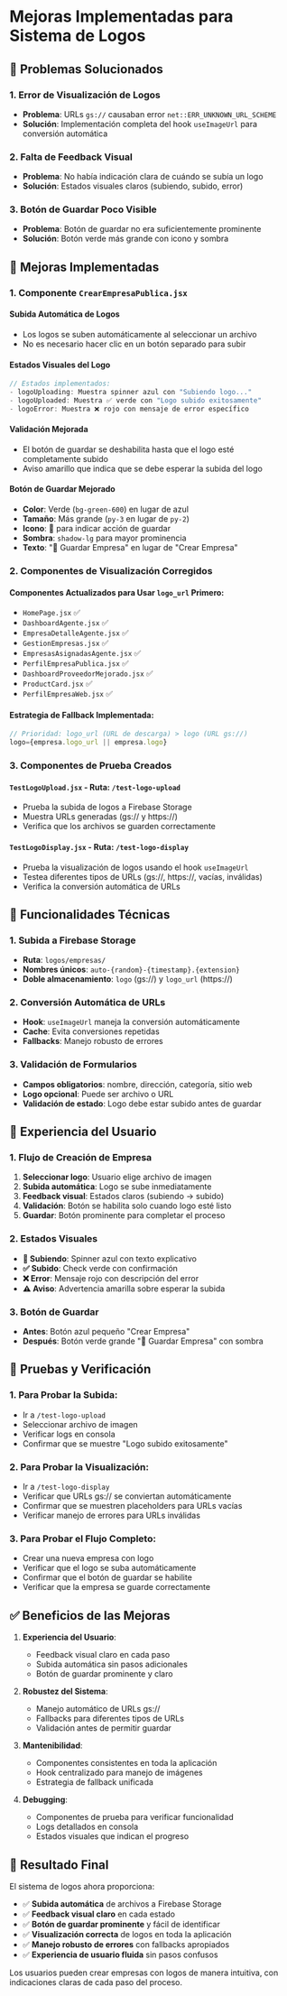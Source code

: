 # Mejoras Implementadas para Sistema de Logos

## 🎯 **Problemas Solucionados**

### 1. **Error de Visualización de Logos**
- **Problema**: URLs `gs://` causaban error `net::ERR_UNKNOWN_URL_SCHEME`
- **Solución**: Implementación completa del hook `useImageUrl` para conversión automática

### 2. **Falta de Feedback Visual**
- **Problema**: No había indicación clara de cuándo se subía un logo
- **Solución**: Estados visuales claros (subiendo, subido, error)

### 3. **Botón de Guardar Poco Visible**
- **Problema**: Botón de guardar no era suficientemente prominente
- **Solución**: Botón verde más grande con icono y sombra

## 🚀 **Mejoras Implementadas**

### 1. **Componente `CrearEmpresaPublica.jsx`**

#### **Subida Automática de Logos**
- Los logos se suben automáticamente al seleccionar un archivo
- No es necesario hacer clic en un botón separado para subir

#### **Estados Visuales del Logo**
```javascript
// Estados implementados:
- logoUploading: Muestra spinner azul con "Subiendo logo..."
- logoUploaded: Muestra ✅ verde con "Logo subido exitosamente"
- logoError: Muestra ❌ rojo con mensaje de error específico
```

#### **Validación Mejorada**
- El botón de guardar se deshabilita hasta que el logo esté completamente subido
- Aviso amarillo que indica que se debe esperar la subida del logo

#### **Botón de Guardar Mejorado**
- **Color**: Verde (`bg-green-600`) en lugar de azul
- **Tamaño**: Más grande (`py-3` en lugar de `py-2`)
- **Icono**: 💾 para indicar acción de guardar
- **Sombra**: `shadow-lg` para mayor prominencia
- **Texto**: "💾 Guardar Empresa" en lugar de "Crear Empresa"

### 2. **Componentes de Visualización Corregidos**

#### **Componentes Actualizados para Usar `logo_url` Primero**:
- `HomePage.jsx` ✅
- `DashboardAgente.jsx` ✅
- `EmpresaDetalleAgente.jsx` ✅
- `GestionEmpresas.jsx` ✅
- `EmpresasAsignadasAgente.jsx` ✅
- `PerfilEmpresaPublica.jsx` ✅
- `DashboardProveedorMejorado.jsx` ✅
- `ProductCard.jsx` ✅
- `PerfilEmpresaWeb.jsx` ✅

#### **Estrategia de Fallback Implementada**:
```javascript
// Prioridad: logo_url (URL de descarga) > logo (URL gs://)
logo={empresa.logo_url || empresa.logo}
```

### 3. **Componentes de Prueba Creados**

#### **`TestLogoUpload.jsx`** - Ruta: `/test-logo-upload`
- Prueba la subida de logos a Firebase Storage
- Muestra URLs generadas (gs:// y https://)
- Verifica que los archivos se guarden correctamente

#### **`TestLogoDisplay.jsx`** - Ruta: `/test-logo-display`
- Prueba la visualización de logos usando el hook `useImageUrl`
- Testea diferentes tipos de URLs (gs://, https://, vacías, inválidas)
- Verifica la conversión automática de URLs

## 🔧 **Funcionalidades Técnicas**

### 1. **Subida a Firebase Storage**
- **Ruta**: `logos/empresas/`
- **Nombres únicos**: `auto-{random}-{timestamp}.{extension}`
- **Doble almacenamiento**: `logo` (gs://) y `logo_url` (https://)

### 2. **Conversión Automática de URLs**
- **Hook**: `useImageUrl` maneja la conversión automáticamente
- **Cache**: Evita conversiones repetidas
- **Fallbacks**: Manejo robusto de errores

### 3. **Validación de Formularios**
- **Campos obligatorios**: nombre, dirección, categoría, sitio web
- **Logo opcional**: Puede ser archivo o URL
- **Validación de estado**: Logo debe estar subido antes de guardar

## 📱 **Experiencia del Usuario**

### 1. **Flujo de Creación de Empresa**
1. **Seleccionar logo**: Usuario elige archivo de imagen
2. **Subida automática**: Logo se sube inmediatamente
3. **Feedback visual**: Estados claros (subiendo → subido)
4. **Validación**: Botón se habilita solo cuando logo esté listo
5. **Guardar**: Botón prominente para completar el proceso

### 2. **Estados Visuales**
- **🔄 Subiendo**: Spinner azul con texto explicativo
- **✅ Subido**: Check verde con confirmación
- **❌ Error**: Mensaje rojo con descripción del error
- **⚠️ Aviso**: Advertencia amarilla sobre esperar la subida

### 3. **Botón de Guardar**
- **Antes**: Botón azul pequeño "Crear Empresa"
- **Después**: Botón verde grande "💾 Guardar Empresa" con sombra

## 🧪 **Pruebas y Verificación**

### 1. **Para Probar la Subida**:
- Ir a `/test-logo-upload`
- Seleccionar archivo de imagen
- Verificar logs en consola
- Confirmar que se muestre "Logo subido exitosamente"

### 2. **Para Probar la Visualización**:
- Ir a `/test-logo-display`
- Verificar que URLs gs:// se conviertan automáticamente
- Confirmar que se muestren placeholders para URLs vacías
- Verificar manejo de errores para URLs inválidas

### 3. **Para Probar el Flujo Completo**:
- Crear una nueva empresa con logo
- Verificar que el logo se suba automáticamente
- Confirmar que el botón de guardar se habilite
- Verificar que la empresa se guarde correctamente

## ✅ **Beneficios de las Mejoras**

1. **Experiencia del Usuario**:
   - Feedback visual claro en cada paso
   - Subida automática sin pasos adicionales
   - Botón de guardar prominente y claro

2. **Robustez del Sistema**:
   - Manejo automático de URLs gs://
   - Fallbacks para diferentes tipos de URLs
   - Validación antes de permitir guardar

3. **Mantenibilidad**:
   - Componentes consistentes en toda la aplicación
   - Hook centralizado para manejo de imágenes
   - Estrategia de fallback unificada

4. **Debugging**:
   - Componentes de prueba para verificar funcionalidad
   - Logs detallados en consola
   - Estados visuales que indican el progreso

## 🎉 **Resultado Final**

El sistema de logos ahora proporciona:
- ✅ **Subida automática** de archivos a Firebase Storage
- ✅ **Feedback visual claro** en cada estado
- ✅ **Botón de guardar prominente** y fácil de identificar
- ✅ **Visualización correcta** de logos en toda la aplicación
- ✅ **Manejo robusto de errores** con fallbacks apropiados
- ✅ **Experiencia de usuario fluida** sin pasos confusos

Los usuarios pueden crear empresas con logos de manera intuitiva, con indicaciones claras de cada paso del proceso.
